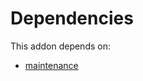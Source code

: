 # Dependencies

This addon depends on:

- [maintenance](https://github.com/bringout/oca-ocb-vertical-industry/tree/ceb28cbd494cf78988dff69778c4e3c938a40f59/odoo-bringout-oca-ocb-maintenance)
